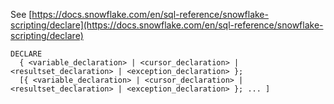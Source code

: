 See [https://docs.snowflake.com/en/sql-reference/snowflake-scripting/declare](https://docs.snowflake.com/en/sql-reference/snowflake-scripting/declare)
```
DECLARE
  { <variable_declaration> | <cursor_declaration> | <resultset_declaration> | <exception_declaration> };
  [{ <variable_declaration> | <cursor_declaration> | <resultset_declaration> | <exception_declaration> }; ... ]
```
